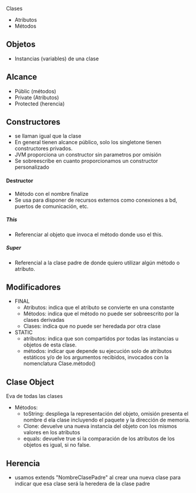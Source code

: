 Clases
- Atributos
- Métodos
## Objetos
- Instancias (variables) de una clase

## Alcance
- Públic (métodos)
- Private (Atributos)
- Protected (herencia)

## Constructores

- se llaman igual que la clase 
- En general tienen alcance público, solo los singletone tienen constructores privados.
- JVM proporciona un constructor sin parametros por omisión
- Se sobreescribe en cuanto proporcionamos un constructor personalizado

#### Destructor
- Método con el nombre finalize
- Se usa para disponer de recursos externos como conexiones a bd, puertos de comunicación, etc.

##### This
- Referenciar al objeto que invoca el método donde uso el this.
##### Super
- Referencial a la clase padre de donde quiero utilizar algún método o atributo.

## Modificadores
- FINAL
	- Atributos: indica que el atributo se convierte en una constante
	- Métodos: indica que el método no puede ser sobreescrito por la clases derivadas
	- Clases: indica que no puede ser heredada por otra clase
- STATIC
	- atributos: indica que son compartidos por todas las instancias u objetos de esta clase.
	- métodos: indicar que depende su ejecución solo de atributos estáticos y/o de los argumentos recibidos, invocados con la nomenclatura Clase.método()

## Clase Object
Eva de todas las clases
- Métodos:
	- toString: despliega la representación del objeto, omisión presenta el nombre d ela clase incluyendo el paquete y la dirección de memoria.
	- Clone: devuelve una nueva instancia del objeto con los mismos valores en los atributos
	- equals: devuelve true si la comparación de los atributos de los objetos es igual, si no false.

## Herencia
- usamos extends "NombreClasePadre" al crear una nueva clase para indicar que esa clase será la heredera de la clase padre






